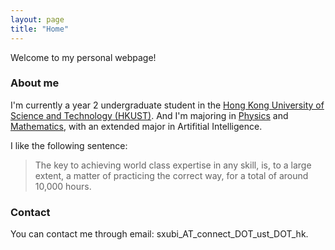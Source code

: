 ```yaml
---
layout: page
title: "Home"
---
```


Welcome to my personal webpage!

### About me
I'm currently a year 2 undergraduate student in the [Hong Kong University of Science and Technology (HKUST)](https://hkust.edu.hk). And I'm majoring in [Physics](https://physics.ust.hk/) and [Mathematics](https://www.math.hkust.edu.hk/), with an extended major in Artifitial Intelligence.

I like the following sentence:

> The key to achieving world class expertise in any skill, is, to a large extent, a matter of practicing the correct way, for a total of around 10,000 hours.

### Contact
You can contact me through email: sxubi_AT_connect_DOT_ust_DOT_hk.
